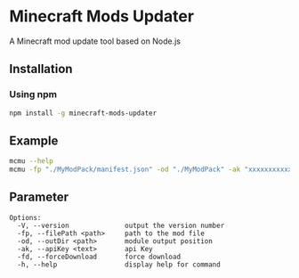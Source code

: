 # Minecraft Mods Updater
A Minecraft mod update tool based on Node.js

## Installation
### Using npm
```bash
npm install -g minecraft-mods-updater
```

## Example
```bash
mcmu --help
mcmu -fp "./MyModPack/manifest.json" -od "./MyModPack" -ak "xxxxxxxxxxxxxxxxxxxxxx" -fd
```

## Parameter

```text
Options:
  -V, --version              output the version number
  -fp, --filePath <path>     path to the mod file
  -od, --outDir <path>       module output position
  -ak, --apiKey <text>       api Key 
  -fd, --forceDownload       force download
  -h, --help                 display help for command

```